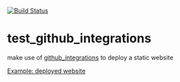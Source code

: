 [![Build Status](https://travis-ci.org/brownman/test_github_integrations.svg?branch=master)](https://travis-ci.org/brownman/test_github_integrations)


test_github_integrations
========================

make use of [github_integrations](https://github.com/brownman/github_integrations) to deploy a static website



[Example: deployed website](https://github.com/brownman/test_github_integrations/tree/gh-pages)

